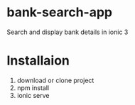 # bank-search-app

Search and display bank details in ionic 3

# Installaion
1. download or clone project
2. npm install
3. ionic serve
